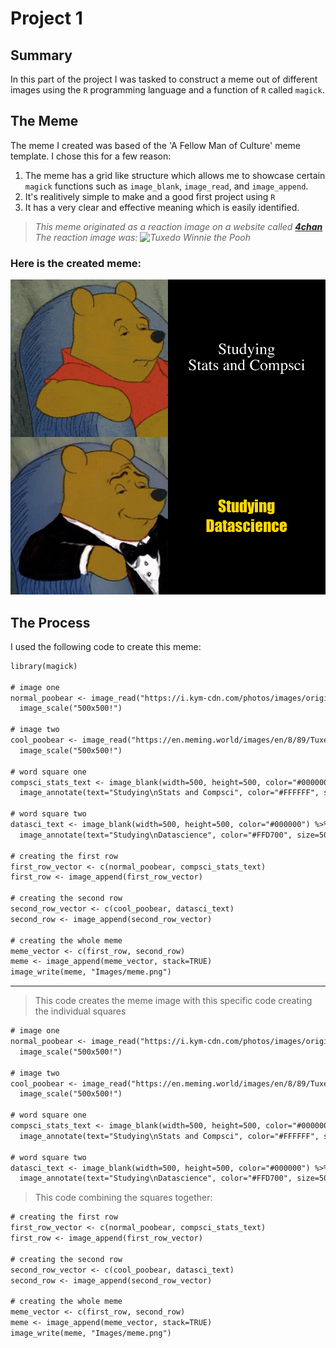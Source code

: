 # Project 1
## Summary
In this part of the project I was tasked to construct a meme out of different images using the `R` programming language and a function of `R` called `magick`.

## The Meme
The meme I created was based of the 'A Fellow Man of Culture' meme template. I chose this for a few reason:
1. The meme has a grid like structure which allows me to showcase certain `magick` functions such as `image_blank`, `image_read`, and `image_append`.
2. It's realitively simple to make and a good first project using `R`
3. It has a very clear and effective meaning which is easily identified.

>*This meme originated as a reaction image on a website called [**4chan**](https://www.4channel.org/)
>The reaction image was:
![Tuxedo Winnie the Pooh](https://i.kym-cdn.com/entries/icons/original/000/029/060/cover3.jpg)*

### Here is the created meme:

![An 'A Fellow Man of Culture' meme with the text 'studying compsci and stats in the first column', and 'studying datascience' in the second](meme.png)

## The Process
I used the following code to create this meme:
```diff
library(magick)

# image one
normal_poobear <- image_read("https://i.kym-cdn.com/photos/images/original/001/474/942/012.gif") %>%
  image_scale("500x500!")

# image two
cool_poobear <- image_read("https://en.meming.world/images/en/8/89/Tuxedo_Winnie_the_Pooh.jpg") %>%
  image_scale("500x500!")

# word square one
compsci_stats_text <- image_blank(width=500, height=500, color="#000000") %>%
  image_annotate(text="Studying\nStats and Compsci", color="#FFFFFF", size=50, font="serif", gravity="center")

# word square two
datasci_text <- image_blank(width=500, height=500, color="#000000") %>%
  image_annotate(text="Studying\nDatascience", color="#FFD700", size=50, font="Impact", gravity="center")

# creating the first row
first_row_vector <- c(normal_poobear, compsci_stats_text)
first_row <- image_append(first_row_vector)

# creating the second row
second_row_vector <- c(cool_poobear, datasci_text)
second_row <- image_append(second_row_vector)

# creating the whole meme
meme_vector <- c(first_row, second_row)
meme <- image_append(meme_vector, stack=TRUE)
image_write(meme, "Images/meme.png")
```
---
>This code creates the meme image with this specific code creating the individual squares
```diff
# image one
normal_poobear <- image_read("https://i.kym-cdn.com/photos/images/original/001/474/942/012.gif") %>%
  image_scale("500x500!")

# image two
cool_poobear <- image_read("https://en.meming.world/images/en/8/89/Tuxedo_Winnie_the_Pooh.jpg") %>%
  image_scale("500x500!")

# word square one
compsci_stats_text <- image_blank(width=500, height=500, color="#000000") %>%
  image_annotate(text="Studying\nStats and Compsci", color="#FFFFFF", size=50, font="serif", gravity="center")

# word square two
datasci_text <- image_blank(width=500, height=500, color="#000000") %>%
  image_annotate(text="Studying\nDatascience", color="#FFD700", size=50, font="Impact", gravity="center")
```

>This code combining the squares together:

```diff
# creating the first row
first_row_vector <- c(normal_poobear, compsci_stats_text)
first_row <- image_append(first_row_vector)

# creating the second row
second_row_vector <- c(cool_poobear, datasci_text)
second_row <- image_append(second_row_vector)

# creating the whole meme
meme_vector <- c(first_row, second_row)
meme <- image_append(meme_vector, stack=TRUE)
image_write(meme, "Images/meme.png")
```

